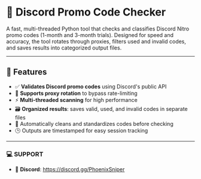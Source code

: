 # 🚀 Discord Promo Code Checker

A fast, multi-threaded Python tool that checks and classifies Discord Nitro promo codes (1-month and 3-month trials). Designed for speed and accuracy, the tool rotates through proxies, filters used and invalid codes, and saves results into categorized output files.

---

## 🌟 Features

- ✅ **Validates Discord promo codes** using Discord's public API
- 🔀 **Supports proxy rotation** to bypass rate-limiting
- ⚡ **Multi-threaded scanning** for high performance
- 🗃️ **Organized results**: saves valid, used, and invalid codes in separate files
- 🧼 Automatically cleans and standardizes codes before checking
- 🕒 Outputs are timestamped for easy session tracking

---

### 💻 SUPPORT

- 🖤 **Discord**: https://discord.gg/PhoenixSniper
